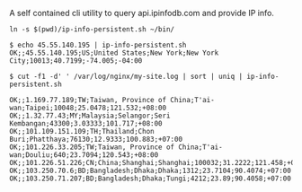 A self contained cli utility to query api.ipinfodb.com and provide IP info.

    ln -s $(pwd)/ip-info-persistent.sh ~/bin/

    $ echo 45.55.140.195 | ip-info-persistent.sh
    OK;;45.55.140.195;US;United States;New York;New York City;10013;40.7199;-74.005;-04:00
    
    $ cut -f1 -d' ' /var/log/nginx/my-site.log | sort | uniq | ip-info-persistent.sh
        
    OK;;1.169.77.189;TW;Taiwan, Province of China;T'ai-wan;Taipei;10048;25.0478;121.532;+08:00
    OK;;1.32.77.43;MY;Malaysia;Selangor;Seri Kembangan;43300;3.03333;101.717;+08:00
    OK;;101.109.151.109;TH;Thailand;Chon Buri;Phatthaya;76130;12.9333;100.883;+07:00
    OK;;101.226.33.205;TW;Taiwan, Province of China;T'ai-wan;Douliu;640;23.7094;120.543;+08:00
    OK;;101.226.51.226;CN;China;Shanghai;Shanghai;100032;31.2222;121.458;+08:00
    OK;;103.250.70.6;BD;Bangladesh;Dhaka;Dhaka;1312;23.7104;90.4074;+07:00
    OK;;103.250.71.207;BD;Bangladesh;Dhaka;Tungi;4212;23.89;90.4058;+07:00
    